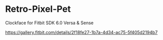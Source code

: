 # Retro-Pixel-Pet
Clockface for Fitbit SDK 6.0 Versa &amp; Sense


https://gallery.fitbit.com/details/2f18fe27-1b7a-4d34-ac75-5f405d2194b7
